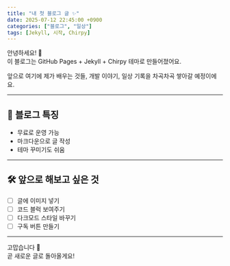 ```yaml
---
title: "내 첫 블로그 글 ✨"
date: 2025-07-12 22:45:00 +0900
categories: ["블로그", "일상"]
tags: [Jekyll, 시작, Chirpy]
---
```


안녕하세요! 👋  
이 블로그는 GitHub Pages + Jekyll + Chirpy 테마로 만들어졌어요.

앞으로 여기에 제가 배우는 것들, 개발 이야기, 일상 기록을 차곡차곡 쌓아갈 예정이에요.
<!--more-->

---

## 📌 블로그 특징
- 무료로 운영 가능
- 마크다운으로 글 작성
- 테마 꾸미기도 쉬움

---

## 🛠 앞으로 해보고 싶은 것
- [ ] 글에 이미지 넣기
- [ ] 코드 블럭 보여주기
- [ ] 다크모드 스타일 바꾸기
- [ ] 구독 버튼 만들기

---

고맙습니다 🙏  
곧 새로운 글로 돌아올게요!